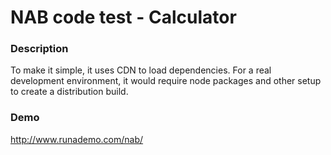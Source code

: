 # NAB code test - Calculator

### Description
To make it simple, it uses CDN to load dependencies. For a real development environment, it would require node packages and other setup to create a distribution build.

### Demo
http://www.runademo.com/nab/
